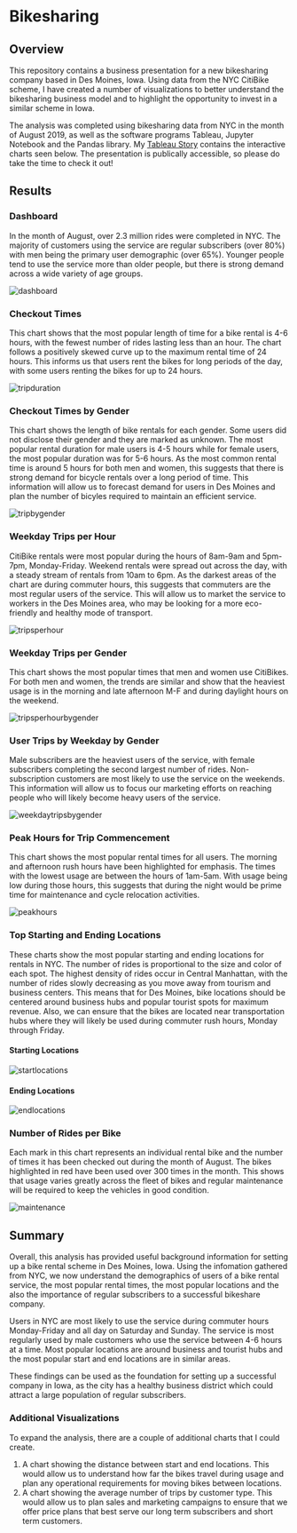 # Bikesharing 
## Overview
This repository contains a business presentation for a new bikesharing company based in Des Moines, Iowa. Using data from the NYC CitiBike scheme, I have created a number of visualizations to better understand the bikesharing business model and to highlight the opportunity to invest in a similar scheme in Iowa. 

The analysis was completed using bikesharing data from NYC in the month of August 2019, as well as the software programs Tableau, Jupyter Notebook and the Pandas library. My [Tableau Story](https://public.tableau.com/profile/luke.newell#!/vizhome/NYCCitibikeAnalysis_16115378960730/BikesharingStory "Check out my Tableau Story here!") contains the interactive charts seen below. The presentation is publically accessible, so please do take the time to check it out!
## Results
### Dashboard
In the month of August, over 2.3 million rides were completed in NYC. The majority of customers using the service are regular subscribers (over 80%) with men being the primary user demographic (over 65%). Younger people tend to use the service more than older people, but there is strong demand across a wide variety of age groups. 

![dashboard](https://github.com/luke-c-newell/Bikesharing/blob/main/images/dashboard.png "dashboard.png")

### Checkout Times
This chart shows that the most popular length of time for a bike rental is 4-6 hours, with the fewest number of rides lasting less than an hour. The chart follows a positively skewed curve up to the maximum rental time of 24 hours. This informs us that users rent the bikes for long periods of the day, with some users renting the bikes for up to 24 hours.

![tripduration](https://github.com/luke-c-newell/Bikesharing/blob/main/images/tripduration.png "tripduration.png")

### Checkout Times by Gender
This chart shows the length of bike rentals for each gender. Some users did not disclose their gender and they are marked as unknown. The most popular rental duration for male users is 4-5 hours while for female users, the most popular duration was for 5-6 hours. As the most common rental time is around 5 hours for both men and women, this suggests that there is strong demand for bicycle rentals over a long period of time. This information will allow us to forecast demand for users in Des Moines and plan the number of bicyles required to maintain an efficient service.

![tripbygender](https://github.com/luke-c-newell/Bikesharing/blob/main/images/tripbygender.png "tripbygender.png")

### Weekday Trips per Hour
CitiBike rentals were most popular during the hours of 8am-9am and 5pm-7pm, Monday-Friday. Weekend rentals were spread out across the day, with a steady stream of rentals from 10am to 6pm. As the darkest areas of the chart are during commuter hours, this suggests that commuters are the most regular users of the service. This will allow us to market the service to workers in the Des Moines area, who may be looking for a more eco-friendly and healthy mode of transport.

![tripsperhour](https://github.com/luke-c-newell/Bikesharing/blob/main/images/tripsperhour.png "tripsperhour.png")

### Weekday Trips per Gender
This chart shows the most popular times that men and women use CitiBikes. For both men and women, the trends are similar and show that the heaviest usage is in the morning and late afternoon M-F and during daylight hours on the weekend. 

![tripsperhourbygender](https://github.com/luke-c-newell/Bikesharing/blob/main/images/tripsperhourbygender.png "tripsperhourbygender.png")

### User Trips by Weekday by Gender
Male subscribers are the heaviest users of the service, with female subscribers completing the second largest number of rides. Non-subscription customers are most likely to use the service on the weekends. This information will allow us to focus our marketing efforts on reaching people who will likely become heavy users of the service.

![weekdaytripsbygender](https://github.com/luke-c-newell/Bikesharing/blob/main/images/weekdaytripsbygender.png "weekdaytripsbygender.png")

### Peak Hours for Trip Commencement
This chart shows the most popular rental times for all users. The morning and afternoon rush hours have been highlighted for emphasis. The times with the lowest usage are between the hours of 1am-5am. With usage being low during those hours, this suggests that during the night would be prime time for maintenance and cycle relocation activities.

![peakhours](https://github.com/luke-c-newell/Bikesharing/blob/main/images/peakhours.png "peakhours.png")

### Top Starting and Ending Locations
These charts show the most popular starting and ending locations for rentals in NYC. The number of rides is proportional to the size and color of each spot. The highest density of rides occur in Central Manhattan, with the number of rides slowly decreasing as you move away from tourism and business centers. This means that for Des Moines, bike locations should be centered around business hubs and popular tourist spots for maximum revenue. Also, we can ensure that the bikes are located near transportation hubs where they will likely be used during commuter rush hours, Monday through Friday. 

#### Starting Locations
![startlocations](https://github.com/luke-c-newell/Bikesharing/blob/main/images/startlocations.png "startlocations.png")

#### Ending Locations
![endlocations](https://github.com/luke-c-newell/Bikesharing/blob/main/images/endlocations.png "endlocations.png")

### Number of Rides per Bike
Each mark in this chart represents an individual rental bike and the number of times it has been checked out during the month of August. The bikes highlighted in red have been used over 300 times in the month. This shows that usage varies greatly across the fleet of bikes and regular maintenance will be required to keep the vehicles in good condition.

![maintenance](https://github.com/luke-c-newell/Bikesharing/blob/main/images/maintenance.png "maintenance.png")

## Summary
Overall, this analysis has provided useful background information for setting up a bike rental scheme in Des Moines, Iowa. Using the infomation gathered from NYC, we now understand the demographics of users of a bike rental service, the most popular rental times, the most popular locations and the also the importance of regular subscribers to a successful bikeshare company. 

Users in NYC are most likely to use the service during commuter hours Monday-Friday and all day on Saturday and Sunday. The service is most regularly used by male customers who use the service between 4-6 hours at a time. Most popular locations are around business and tourist hubs and the most popular start and end locations are in similar areas. 

These findings can be used as the foundation for setting up a successful company in Iowa, as the city has a healthy business district which could attract a large population of regular subscribers.

### Additional Visualizations
To expand the analysis, there are a couple of additional charts that I could create.

1. A chart showing the distance between start and end locations. This would allow us to understand how far the bikes travel during usage and plan any operational requirements for moving bikes between locations.
2. A chart showing the average number of trips by customer type. This would allow us to plan sales and marketing campaigns to ensure that we offer price plans that best serve our long term subscribers and short term customers.
